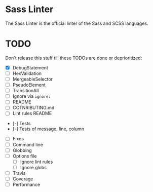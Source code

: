 # Sass Linter

The Sass Linter is the official linter of the Sass and SCSS languages.

# TODO

Don't release this stuff till these TODOs are done or deprioritized:

* [x] DebugStatement
* [ ] HexValidation
* [ ] MergeableSelector
* [ ] PseudoElement
* [ ] TransitionAll
* [ ] Ignore via `ignore: `
* [ ] README
* [ ] COTNRIBUTING.md
* [ ] Lint rules README
* [-] Tests
* [-] Tests of message, line, column
* [ ] Fixes
* [ ] Command line
* [ ] Globbing
* [ ] Options file
  * [ ] Ignore lint rules
  * [ ] Ignore globs
* [ ] Travis
* [ ] Coverage
* [ ] Performance
